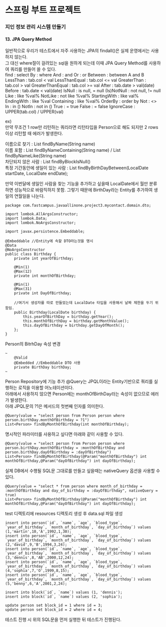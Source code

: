 # 스프링 부트 프로젝트
### 지인 정보 관리 시스템 만들기  

#### 13. JPA Query Method

일반적으로 우리가 테스트에서 자주 사용하는 JPA의 findall()은 실제 운영에서는 사용하지 않는다.  
그 대신 where절이 걸려있는 sql을 원하게 되는데 이때 JPA Query Method를 사용하여 쿼리를 만들어 쓸 수 있다.  
find : select
By : where
And : and
Or : or
Between : between A and B
LessThan : tab.col < val
LessThanEqual : tab.col <= val
GreaterThan : tab.col > val
GreaterThanEqual : tab.col >= val
After : tab.date > val(date)
Before : tab.date < val(date)
IsNull : is null, = null
(Is)NotNull : not null, != null
Like : like %val%
NotLike : not like %val% 
StartingWith : like val%
EndingWith : like %val
Containing : like %val%
OrderBy : order by
Not : <>
In : in ()
NotIn : not in ()
True : = true
False : = false
IgnoreCase : UPPER(tab.col) / UPPER(val)

ex)  
만약 무조건 1 row만 리턴하는 쿼리라면 리턴타입을 Person으로 해도 되지만 2 rows 이상 리턴할 때 에러가 발생한다.  
 
이름으로 찾기 : List<Person> findByName(String name)  
이름 포함 : List<Person> findByNameContaining(String name) / List<Person> findByNameLike(String name)    
차단되지 않은 사람 : List<Person> findByBlockIsNull()  
특정 기간동안에 생일이 있는 사람 : List<Person> findByBirthDayBetween(LocalDate startDate, LocalDate endDate);

만약 이번달에 생일인 사람을 찾는 기능을 추가하고 싶을때
LocalDate에서 월만 분류하면 성능적으로 바람직하지 못함.
그렇기 때문에 BirthDay라는 Entity를 추가하여 생일의 연월일을 나눈다.
```
package com.fastcampus.javaallinone.project3.mycontact.domain.dto;

import lombok.AllArgsConstructor;
import lombok.Data;
import lombok.NoArgsConstructor;

import javax.persistence.Embeddable;

@Embeddable //Entity에 속할 DTO라는것을 명시
@Data
@NoArgsConstructor
public class Birthday {
    private int yearOfBirthday;

    @Min(1)
    @Max(12)
    private int monthOfBirthday;

    @Min(1)
    @Max(31)
    private int DayOfBirthday;

    //여기서 생성자를 따로 만들었는데 LocalDate 타입을 사용해서 날짜 제한을 두기 위함임.
    public Birthday(LocalDate birthday) {
        this.yearOfBirthDay = birthday.getYear();
        this.monthOfBirthDay = birthday.getMonthValue();
        this.dayOfBirthday = birthday.getDayOfMonth();
    };
}
```

Person의 BitrhDay 속성 변경
```
~
    @Valid
    @Embedded //Embeddable DTO 사용
    private BirthDay birthDay;
~
```

Person Repository에 기능 추가
@Query는 JPQL이라는 Entity기반으로 쿼리를 실행하는 로직을 이용할 어노테이션이다.  
아래에서 사용하지 않으면 Person에는 monthOfBirthDay라는 속성이 없으므로 에러가 발생한다.  
아래 JPQL문의 ?1은 메서드의 첫번째 인자를 의미한다.   
```
@Query(value = "select person from Person person where person.birthDay.monthOfBirthday = ?1")
List<Person> findByMonthOfBirthday(int monthOfBirthday);
```

명시적인 파라미터를 사용하고 싶다면 아래와 같이 사용할 수 있다.
```
@Query(value = "select person from Person person where person.birthDay.monthOfBirthday = :monthOfBirthDay and person.birthDay.dayOfBirthday = :dayOfBirthday")
List<Person> findByMonthOfBirthday(@Param("monthOfBirthday") int monthOfBirthday,@Param("dayOfBirthday") int dayOfBirthday);
```

실제 DB에서 수행될 SQL문 그대로를 만들고 싶을때는 nativeQuery 옵션을 사용할 수 있다.
```
@Query(value = "select * from person where month_of_birthday = :monthOfBirthday and day_of_birthday = :dayOfBirthday", nativeQuery = true)
List<Person> findByMonthOfBirthday(@Param("monthOfBirthday") int monthOfBirthday,@Param("dayOfBirthday") int dayOfBirthday);
```
   
test 디렉토리에 resources 디렉토리 생성 후 data.sql 파일 생성
```
insert into person(`id`, `name`, `age`, `blood_type`, `year_of_birthday`, `month_of_birthday`, `day_of_birthday`) values (1,'martin',10,'A',1992,1,30);
insert into person(`id`, `name`, `age`, `blood_type`, `year_of_birthday`, `month_of_birthday`, `day_of_birthday`) values (2,'david',9,'B',1994,3,24);
insert into person(`id`, `name`, `age`, `blood_type`, `year_of_birthday`, `month_of_birthday`, `day_of_birthday`) values (3,'dennis',8,'AB',2000,12,24);
insert into person(`id`, `name`, `age`, `blood_type`, `year_of_birthday`, `month_of_birthday`, `day_of_birthday`) values (4,'sophia',7,'O',1999,8,15);
insert into person(`id`, `name`, `age`, `blood_type`, `year_of_birthday`, `month_of_birthday`, `day_of_birthday`) values (5,'benny',6,'A',2001,2,24);

insert into block(`id`, `name`) values (1, 'dennis');
insert into block(`id`, `name`) values (2, 'sophia');

update person set block_id = 1 where id = 3;
update person set block_id = 2 where id = 4;
```
테스트 진행 시 위의 SQL문을 먼저 실행한 뒤 테스트가 진행된다.  
    
    